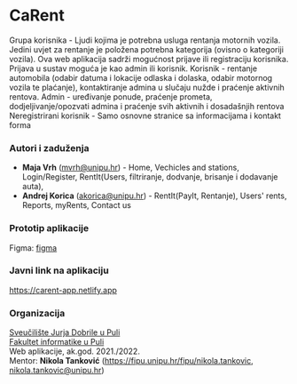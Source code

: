 # CaRent
Grupa korisnika -  Ljudi kojima je potrebna usluga rentanja motornih vozila. Jedini uvjet za rentanje je položena potrebna kategorija (ovisno o kategoriji vozila).
Ova web aplikacija sadrži  mogućnost prijave ili registraciju korisnika. Prijava u sustav moguća je kao admin ili korisnik.
Korisnik - rentanje automobila (odabir datuma i lokacije odlaska i dolaska, odabir motornog vozila te plaćanje), kontaktiranje admina u slučaju nužde i praćenje aktivnih rentova. 
Admin - uređivanje ponude, praćenje prometa, dodjeljivanje/opozvati admina i praćenje svih aktivnih i dosadašnjih rentova
Neregistrirani korisnik - Samo osnovne stranice sa informacijama i kontakt forma 

### Autori i zaduženja

-   **Maja Vrh** (mvrh@unipu.hr) - Home, Vechicles and stations, Login/Register,  RentIt(Users, filtriranje, dodvanje, brisanje i dodavanje auta),
-   **Andrej Korica** (akorica@unipu.hr) - RentIt(PayIt, Rentanje), Users' rents, Reports, myRents, Contact us

### Prototip aplikacije

Figma: [figma](https://www.figma.com/proto/AeO8ecdIRp7g7Kw8sJLLmk/CaRent?node-id=2%3A2&scaling=min-zoom&page-id=0%3A1&starting-point-node-id=2%3A2&show-proto-sidebar=1)

### Javni link na aplikaciju

https://carent-app.netlify.app

### Organizacija

[Sveučilište Jurja Dobrile u Puli](http://www.unipu.hr/)  
[Fakultet informatike u Puli](https://fipu.unipu.hr/)  
Web aplikacije, ak.god. 2021./2022.  
Mentor: **Nikola Tanković** (https://fipu.unipu.hr/fipu/nikola.tankovic, nikola.tankovic@unipu.hr)